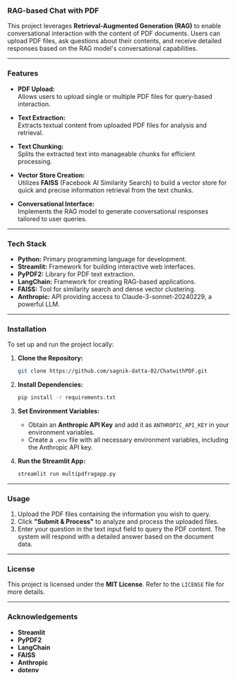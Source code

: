 
### RAG-based Chat with PDF  

This project leverages **Retrieval-Augmented Generation (RAG)** to enable conversational interaction with the content of PDF documents. Users can upload PDF files, ask questions about their contents, and receive detailed responses based on the RAG model's conversational capabilities.

---

### Features  

- **PDF Upload:**  
  Allows users to upload single or multiple PDF files for query-based interaction.

- **Text Extraction:**  
  Extracts textual content from uploaded PDF files for analysis and retrieval.

- **Text Chunking:**  
  Splits the extracted text into manageable chunks for efficient processing.

- **Vector Store Creation:**  
  Utilizes **FAISS** (Facebook AI Similarity Search) to build a vector store for quick and precise information retrieval from the text chunks.

- **Conversational Interface:**  
  Implements the RAG model to generate conversational responses tailored to user queries.

---

### Tech Stack  

- **Python:** Primary programming language for development.  
- **Streamlit:** Framework for building interactive web interfaces.  
- **PyPDF2:** Library for PDF text extraction.  
- **LangChain:** Framework for creating RAG-based applications.  
- **FAISS:** Tool for similarity search and dense vector clustering.  
- **Anthropic:** API providing access to Claude-3-sonnet-20240229, a powerful LLM.  

---

### Installation  

To set up and run the project locally:  

1. **Clone the Repository:**  
   ```bash
   git clone https://github.com/sagnik-datta-02/ChatwithPDF.git
   ```  

2. **Install Dependencies:**  
   ```bash
   pip install -r requirements.txt
   ```  

3. **Set Environment Variables:**  
   - Obtain an **Anthropic API Key** and add it as `ANTHROPIC_API_KEY` in your environment variables.  
   - Create a `.env` file with all necessary environment variables, including the Anthropic API key.  

4. **Run the Streamlit App:**  
   ```bash
   streamlit run multipdfragapp.py
   ```  

---

### Usage  

1. Upload the PDF files containing the information you wish to query.  
2. Click **"Submit & Process"** to analyze and process the uploaded files.  
3. Enter your question in the text input field to query the PDF content. The system will respond with a detailed answer based on the document data.  

---

### License  

This project is licensed under the **MIT License**. Refer to the `LICENSE` file for more details.  

---

### Acknowledgements  

- **Streamlit**  
- **PyPDF2**  
- **LangChain**  
- **FAISS**  
- **Anthropic**  
- **dotenv**  
